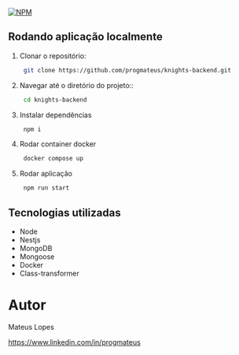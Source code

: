 [![NPM](https://img.shields.io/npm/l/react)](https://github.com/devsuperior/sds1-wmazoni/blob/master/LICENSE) 

## Rodando aplicação localmente

1. Clonar o repositório:

   ```bash
    git clone https://github.com/progmateus/knights-backend.git
   ```

2. Navegar até o diretório do projeto::

   ```bash
    cd knights-backend
   ```

3. Instalar dependências

   ```bash
    npm i
   ```

4. Rodar container docker

   ```bash
    docker compose up
   ```


5. Rodar aplicação
   ```bash
    npm run start
   ```


## Tecnologias utilizadas
- Node
- Nestjs
- MongoDB
- Mongoose
- Docker
- Class-transformer

# Autor

Mateus Lopes

https://www.linkedin.com/in/progmateus